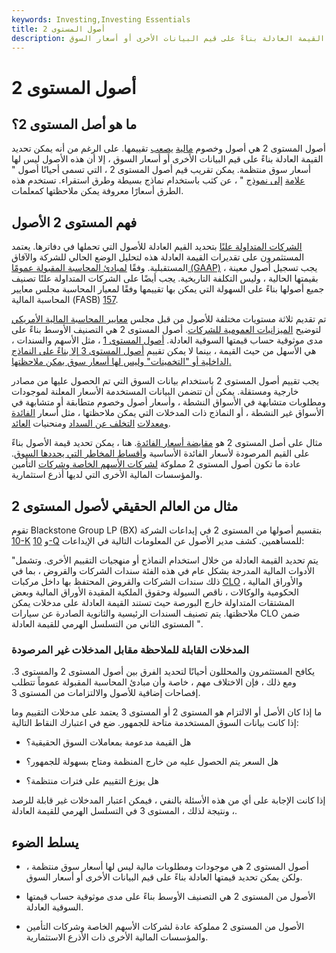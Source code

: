 ```yaml
---
keywords: Investing,Investing Essentials
title: أصول المستوى 2
description: لا تحتوي أصول المستوى 2 على أسعار سوق منتظمة على الرغم من أنه يمكن تحديد القيمة العادلة بناءً على قيم البيانات الأخرى أو أسعار السوق.
---
```


# أصول المستوى 2
## ما هو أصل المستوى 2؟

أصول المستوى 2 هي أصول وخصوم [مالية](/financialasset) [يصعب](/liability) تقييمها. على الرغم من أنه يمكن تحديد القيمة العادلة بناءً على قيم البيانات الأخرى أو أسعار السوق ، إلا أن هذه الأصول ليس لها أسعار سوق منتظمة. يمكن تقريب قيم أصول المستوى 2 ، التي تسمى أحيانًا أصول " [علامة](/mark_to_model) [إلى نموذج](/mark_to_model) " ، عن كثب باستخدام نماذج بسيطة وطرق استقراء. تستخدم هذه الطرق أسعارًا معروفة يمكن ملاحظتها كمعلمات.

## فهم المستوى 2 الأصول

[الشركات المتداولة علنًا](/publiccompany) بتحديد القيم العادلة للأصول التي تحملها في دفاترها. يعتمد المستثمرون على تقديرات القيمة العادلة هذه لتحليل الوضع الحالي للشركة والآفاق المستقبلية. وفقًا [لمبادئ المحاسبة المقبولة عمومًا (GAAP)](/gaap) ، يجب تسجيل أصول معينة بقيمتها الحالية ، وليس التكلفة التاريخية. يجب أيضًا على الشركات المتداولة علنًا تصنيف جميع أصولها بناءً على السهولة التي يمكن بها تقييمها وفقًا لمعيار المحاسبة مجلس معايير المحاسبة المالية (FASB) [157](/fasb_157).

تم تقديم ثلاثة مستويات مختلفة للأصول من قبل مجلس [معايير المحاسبة المالية الأمريكي](/fasb) لتوضيح [الميزانيات العمومية للشركات](/balancesheet). أصول المستوى 2 هي التصنيف الأوسط بناءً على مدى موثوقية حساب قيمتها السوقية العادلة. [أصول المستوى 1](/level1_assets) ، مثل الأسهم والسندات ، هي الأسهل من حيث القيمة ، بينما لا يمكن تقييم [أصول المستوى 3 إلا بناءً على النماذج الداخلية أو "التخمينات" وليس لها أسعار سوق يمكن ملاحظتها.](/level3_assets)

يجب تقييم أصول المستوى 2 باستخدام بيانات السوق التي تم الحصول عليها من مصادر خارجية ومستقلة. يمكن أن تتضمن البيانات المستخدمة الأسعار المعلنة لموجودات ومطلوبات متشابهة في الأسواق النشطة ، وأسعار أصول وخصوم متطابقة أو متشابهة في الأسواق غير النشطة ، أو النماذج ذات المدخلات التي يمكن ملاحظتها ، مثل أسعار [الفائدة ومعدلات](/interestrate) [التخلف عن السداد](/defaultrate) ومنحنيات [العائد](/yieldcurve).

مثال على أصل المستوى 2 هو [مقايضة أسعار الفائدة](/interestrateswap). هنا ، يمكن تحديد قيمة الأصول بناءً على القيم المرصودة لأسعار الفائدة الأساسية [وأقساط المخاطر التي يحددها السوق](/riskpremium). عادة ما تكون أصول المستوى 2 مملوكة [لشركات الأسهم الخاصة وشركات](/privateequity) التأمين والمؤسسات المالية الأخرى التي لديها أذرع استثمارية.

## مثال من العالم الحقيقي لأصول المستوى 2

تقوم Blackstone Group LP (BX) بتقسيم أصولها من المستوى 2 في إيداعات الشركة [10-K](/10-k) و [10-Q](/10q) للمساهمين. كشف مدير الأصول عن المعلومات التالية في الإيداعات:

"يتم تحديد القيمة العادلة من خلال استخدام النماذج أو منهجيات التقييم الأخرى. وتشمل الأدوات المالية المدرجة بشكل عام في هذه الفئة سندات الشركات والقروض ، بما في ذلك سندات الشركات والقروض المحتفظ بها داخل مركبات [CLO](/clo) ، والأوراق المالية الحكومية والوكالات ، ناقص السيولة وحقوق الملكية المقيدة الأوراق المالية وبعض المشتقات المتداولة خارج البورصة حيث تستند القيمة العادلة على مدخلات يمكن ملاحظتها. يتم تصنيف السندات الرئيسية والثانوية الصادرة عن سيارات CLO ضمن المستوى الثاني من التسلسل الهرمي للقيمة العادلة ".

### المدخلات القابلة للملاحظة مقابل المدخلات غير المرصودة

يكافح المستثمرون والمحللون أحيانًا لتحديد الفرق بين أصول المستوى 2 والمستوى 3. ومع ذلك ، فإن الاختلاف مهم ، خاصة وأن مبادئ المحاسبة المقبولة عموماً تتطلب إفصاحات إضافية للأصول والالتزامات من المستوى 3.

ما إذا كان الأصل أو الالتزام هو المستوى 2 أو المستوى 3 يعتمد على مدخلات التقييم وما إذا كانت بيانات السوق المستخدمة متاحة للجمهور. ضع في اعتبارك النقاط التالية:

- هل القيمة مدعومة بمعاملات السوق الحقيقية؟

- هل السعر يتم الحصول عليه من خارج المنظمة ومتاح بسهولة للجمهور؟

- هل يوزع التقييم على فترات منتظمة؟

إذا كانت الإجابة على أي من هذه الأسئلة بالنفي ، فيمكن اعتبار المدخلات غير قابلة للرصد ، ونتيجة لذلك ، المستوى 3 في التسلسل الهرمي للقيمة العادلة.

## يسلط الضوء

- أصول المستوى 2 هي موجودات ومطلوبات مالية ليس لها أسعار سوق منتظمة ، ولكن يمكن تحديد قيمتها العادلة بناءً على قيم البيانات الأخرى أو أسعار السوق.

- الأصول من المستوى 2 هي التصنيف الأوسط بناءً على مدى موثوقية حساب قيمتها السوقية العادلة.

- الأصول من المستوى 2 مملوكة عادة لشركات الأسهم الخاصة وشركات التأمين والمؤسسات المالية الأخرى ذات الأذرع الاستثمارية.

